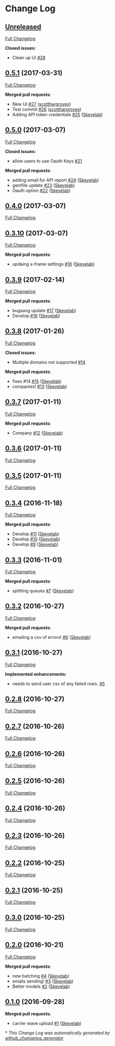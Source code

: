 # Change Log

## [Unreleased](https://github.com/desklabs/desk-uploader/tree/HEAD)

[Full Changelog](https://github.com/desklabs/desk-uploader/compare/0.5.1...HEAD)

**Closed issues:**

- Clean up UI [\#28](https://github.com/desklabs/desk-uploader/issues/28)

## [0.5.1](https://github.com/desklabs/desk-uploader/tree/0.5.1) (2017-03-31)
[Full Changelog](https://github.com/desklabs/desk-uploader/compare/0.5.0...0.5.1)

**Merged pull requests:**

- New UI [\#27](https://github.com/desklabs/desk-uploader/pull/27) ([scotthargroves](https://github.com/scotthargroves))
- Test commit [\#26](https://github.com/desklabs/desk-uploader/pull/26) ([scotthargroves](https://github.com/scotthargroves))
- Adding API token credentials [\#25](https://github.com/desklabs/desk-uploader/pull/25) ([Skeyelab](https://github.com/Skeyelab))

## [0.5.0](https://github.com/desklabs/desk-uploader/tree/0.5.0) (2017-03-07)
[Full Changelog](https://github.com/desklabs/desk-uploader/compare/0.4.0...0.5.0)

**Closed issues:**

- allow users to use Oauth Keys [\#21](https://github.com/desklabs/desk-uploader/issues/21)

**Merged pull requests:**

- adding email for API report [\#24](https://github.com/desklabs/desk-uploader/pull/24) ([Skeyelab](https://github.com/Skeyelab))
- gemfile update [\#23](https://github.com/desklabs/desk-uploader/pull/23) ([Skeyelab](https://github.com/Skeyelab))
- Oauth option [\#22](https://github.com/desklabs/desk-uploader/pull/22) ([Skeyelab](https://github.com/Skeyelab))

## [0.4.0](https://github.com/desklabs/desk-uploader/tree/0.4.0) (2017-03-07)
[Full Changelog](https://github.com/desklabs/desk-uploader/compare/0.3.10...0.4.0)

## [0.3.10](https://github.com/desklabs/desk-uploader/tree/0.3.10) (2017-03-07)
[Full Changelog](https://github.com/desklabs/desk-uploader/compare/0.3.9...0.3.10)

**Merged pull requests:**

- updaing x-frame settings [\#18](https://github.com/desklabs/desk-uploader/pull/18) ([Skeyelab](https://github.com/Skeyelab))

## [0.3.9](https://github.com/desklabs/desk-uploader/tree/0.3.9) (2017-02-14)
[Full Changelog](https://github.com/desklabs/desk-uploader/compare/0.3.8...0.3.9)

**Merged pull requests:**

- bugsang update [\#17](https://github.com/desklabs/desk-uploader/pull/17) ([Skeyelab](https://github.com/Skeyelab))
- Develop [\#16](https://github.com/desklabs/desk-uploader/pull/16) ([Skeyelab](https://github.com/Skeyelab))

## [0.3.8](https://github.com/desklabs/desk-uploader/tree/0.3.8) (2017-01-26)
[Full Changelog](https://github.com/desklabs/desk-uploader/compare/0.3.7...0.3.8)

**Closed issues:**

- Multiple domains not supported [\#14](https://github.com/desklabs/desk-uploader/issues/14)

**Merged pull requests:**

- fixes \#14 [\#15](https://github.com/desklabs/desk-uploader/pull/15) ([Skeyelab](https://github.com/Skeyelab))
- companies! [\#13](https://github.com/desklabs/desk-uploader/pull/13) ([Skeyelab](https://github.com/Skeyelab))

## [0.3.7](https://github.com/desklabs/desk-uploader/tree/0.3.7) (2017-01-11)
[Full Changelog](https://github.com/desklabs/desk-uploader/compare/0.3.6...0.3.7)

**Merged pull requests:**

- Company [\#12](https://github.com/desklabs/desk-uploader/pull/12) ([Skeyelab](https://github.com/Skeyelab))

## [0.3.6](https://github.com/desklabs/desk-uploader/tree/0.3.6) (2017-01-11)
[Full Changelog](https://github.com/desklabs/desk-uploader/compare/0.3.5...0.3.6)

## [0.3.5](https://github.com/desklabs/desk-uploader/tree/0.3.5) (2017-01-11)
[Full Changelog](https://github.com/desklabs/desk-uploader/compare/0.3.4...0.3.5)

## [0.3.4](https://github.com/desklabs/desk-uploader/tree/0.3.4) (2016-11-18)
[Full Changelog](https://github.com/desklabs/desk-uploader/compare/0.3.3...0.3.4)

**Merged pull requests:**

- Develop [\#11](https://github.com/desklabs/desk-uploader/pull/11) ([Skeyelab](https://github.com/Skeyelab))
- Develop [\#10](https://github.com/desklabs/desk-uploader/pull/10) ([Skeyelab](https://github.com/Skeyelab))
- Develop [\#9](https://github.com/desklabs/desk-uploader/pull/9) ([Skeyelab](https://github.com/Skeyelab))

## [0.3.3](https://github.com/desklabs/desk-uploader/tree/0.3.3) (2016-11-01)
[Full Changelog](https://github.com/desklabs/desk-uploader/compare/0.3.2...0.3.3)

**Merged pull requests:**

- splitting queues [\#7](https://github.com/desklabs/desk-uploader/pull/7) ([Skeyelab](https://github.com/Skeyelab))

## [0.3.2](https://github.com/desklabs/desk-uploader/tree/0.3.2) (2016-10-27)
[Full Changelog](https://github.com/desklabs/desk-uploader/compare/0.3.1...0.3.2)

**Merged pull requests:**

- emailing a csv of errors! [\#6](https://github.com/desklabs/desk-uploader/pull/6) ([Skeyelab](https://github.com/Skeyelab))

## [0.3.1](https://github.com/desklabs/desk-uploader/tree/0.3.1) (2016-10-27)
[Full Changelog](https://github.com/desklabs/desk-uploader/compare/0.2.8...0.3.1)

**Implemented enhancements:**

- needs to send user csv of any failed rows. [\#5](https://github.com/desklabs/desk-uploader/issues/5)

## [0.2.8](https://github.com/desklabs/desk-uploader/tree/0.2.8) (2016-10-27)
[Full Changelog](https://github.com/desklabs/desk-uploader/compare/0.2.7...0.2.8)

## [0.2.7](https://github.com/desklabs/desk-uploader/tree/0.2.7) (2016-10-26)
[Full Changelog](https://github.com/desklabs/desk-uploader/compare/0.2.6...0.2.7)

## [0.2.6](https://github.com/desklabs/desk-uploader/tree/0.2.6) (2016-10-26)
[Full Changelog](https://github.com/desklabs/desk-uploader/compare/0.2.5...0.2.6)

## [0.2.5](https://github.com/desklabs/desk-uploader/tree/0.2.5) (2016-10-26)
[Full Changelog](https://github.com/desklabs/desk-uploader/compare/0.2.4...0.2.5)

## [0.2.4](https://github.com/desklabs/desk-uploader/tree/0.2.4) (2016-10-26)
[Full Changelog](https://github.com/desklabs/desk-uploader/compare/0.2.3...0.2.4)

## [0.2.3](https://github.com/desklabs/desk-uploader/tree/0.2.3) (2016-10-26)
[Full Changelog](https://github.com/desklabs/desk-uploader/compare/0.2.2...0.2.3)

## [0.2.2](https://github.com/desklabs/desk-uploader/tree/0.2.2) (2016-10-25)
[Full Changelog](https://github.com/desklabs/desk-uploader/compare/0.2.1...0.2.2)

## [0.2.1](https://github.com/desklabs/desk-uploader/tree/0.2.1) (2016-10-25)
[Full Changelog](https://github.com/desklabs/desk-uploader/compare/0.3.0...0.2.1)

## [0.3.0](https://github.com/desklabs/desk-uploader/tree/0.3.0) (2016-10-25)
[Full Changelog](https://github.com/desklabs/desk-uploader/compare/0.2.0...0.3.0)

## [0.2.0](https://github.com/desklabs/desk-uploader/tree/0.2.0) (2016-10-21)
[Full Changelog](https://github.com/desklabs/desk-uploader/compare/0.1.0...0.2.0)

**Merged pull requests:**

- new batching [\#4](https://github.com/desklabs/desk-uploader/pull/4) ([Skeyelab](https://github.com/Skeyelab))
- emails sending! [\#3](https://github.com/desklabs/desk-uploader/pull/3) ([Skeyelab](https://github.com/Skeyelab))
- Better models [\#2](https://github.com/desklabs/desk-uploader/pull/2) ([Skeyelab](https://github.com/Skeyelab))

## [0.1.0](https://github.com/desklabs/desk-uploader/tree/0.1.0) (2016-09-28)
**Merged pull requests:**

- carrier wave upload [\#1](https://github.com/desklabs/desk-uploader/pull/1) ([Skeyelab](https://github.com/Skeyelab))



\* *This Change Log was automatically generated by [github_changelog_generator](https://github.com/skywinder/Github-Changelog-Generator)*
